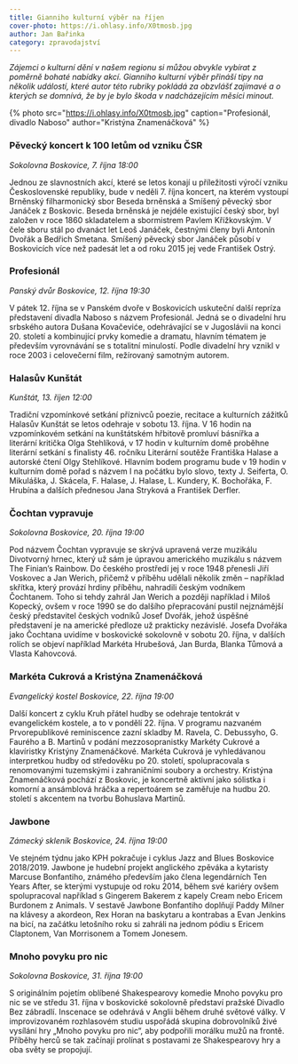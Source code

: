 ```yaml
---
title: Gianniho kulturní výběr na říjen
cover-photo: https://i.ohlasy.info/X0tmosb.jpg
author: Jan Bařinka
category: zpravodajství
---
```


*Zájemci o kulturní dění v našem regionu si můžou obvykle vybírat z poměrně bohaté nabídky akcí. Gianniho kulturní výběr přináší tipy na několik událostí, které autor této rubriky pokládá za obzvlášť zajímavé a o kterých se domnívá, že by je bylo škoda v nadcházejícím měsíci minout.*

{% photo src="https://i.ohlasy.info/X0tmosb.jpg" caption="Profesionál, divadlo Naboso" author="Kristýna Znamenáčková" %}

### Pěvecký koncert k 100 letům od vzniku ČSR

*Sokolovna Boskovice, 7. října 18:00*

Jednou ze slavnostních akcí, které se letos konají u příležitosti výročí vzniku Československé republiky, bude v neděli 7. října koncert, na kterém vystoupí Brněnský filharmonický sbor Beseda brněnská a Smíšený pěvecký sbor Janáček z Boskovic. Beseda brněnská je nejdéle existující český sbor, byl založen v roce 1860 skladatelem a sbormistrem Pavlem Křížkovským. V čele sboru stál po dvanáct let Leoš Janáček, čestnými členy byli Antonín Dvořák a Bedřich Smetana. Smíšený pěvecký sbor Janáček působí v Boskovicích více než padesát let a od roku 2015 jej vede František Ostrý.

### Profesionál

*Panský dvůr Boskovice, 12. října 19:30*

V pátek 12. října se v Panském dvoře v Boskovicích uskuteční další repríza představení divadla Naboso s názvem Profesionál. Jedná se o divadelní hru srbského autora Dušana Kovačeviće, odehrávající se v Jugoslávii na konci 20. století a kombinující prvky komedie a dramatu, hlavním tématem je především vyrovnávání se s totalitní minulostí. Podle divadelní hry vznikl v roce 2003 i celovečerní film, režírovaný samotným autorem.

### Halasův Kunštát

*Kunštát, 13. říjen 12:00*

Tradiční vzpomínkové setkání příznivců poezie, recitace a kulturních zážitků Halasův Kunštát se letos odehraje v sobotu 13. října. V 16 hodin na vzpomínkovém setkání na kunštátském hřbitově promluví básnířka a literární kritička Olga Stehlíková, v 17 hodin v kulturním domě proběhne literární setkání s finalisty 46. ročníku Literární soutěže Františka Halase a autorské čtení Olgy Stehlíkové. Hlavním bodem programu bude v 19 hodin v kulturním domě pořad s názvem I na počátku bylo slovo, texty J. Seiferta, O. Mikuláška, J. Skácela, F. Halase, J. Halase, L. Kundery, K. Bochořáka, F. Hrubína a dalších přednesou Jana Stryková a František Derfler.

### Čochtan vypravuje

*Sokolovna Boskovice, 20. října 19:00*

Pod názvem Čochtan vypravuje se skrývá upravená verze muzikálu Divotvorný hrnec, který už sám je úpravou amerického muzikálu s názvem The Finian’s Rainbow. Do českého prostředí jej v roce 1948 přenesli Jiří Voskovec a Jan Werich, přičemž v příběhu udělali několik změn – například skřítka, který provází hrdiny příběhu, nahradili českým vodníkem Čochtanem. Toho si tehdy zahrál Jan Werich a později například i Miloš Kopecký, ovšem v roce 1990 se do dalšího přepracování pustil nejznámější český představitel českých vodníků Josef Dvořák, jehož úspěšné představení je na americké předloze už prakticky nezávislé. Josefa Dvořáka jako Čochtana uvidíme v boskovické sokolovně v sobotu 20. října, v dalších rolích se objeví například Markéta Hrubešová, Jan Burda, Blanka Tůmová a Vlasta Kahovcová.

### Markéta Cukrová a Kristýna Znamenáčková

*Evangelický kostel Boskovice, 22. října 19:00*

Další koncert z cyklu Kruh přátel hudby se odehraje tentokrát v evangelickém kostele, a to v pondělí 22. října. V programu nazvaném Prvorepublikové reminiscence zazní skladby M. Ravela, C. Debussyho, G. Faurého a B. Martinů v podání mezzosopranistky Markéty Cukrové a klavíristky Kristýny Znamenáčkové. Markéta Cukrová je vyhledávanou interpretkou hudby od středověku po 20. století, spolupracovala s renomovanými tuzemskými i zahraničními soubory a orchestry. Kristýna Znamenáčková pochází z Boskovic, je koncertně aktivní jako sólistka i komorní a ansámblová hráčka a repertoárem se zaměřuje na hudbu 20. století s akcentem na tvorbu Bohuslava Martinů.

### Jawbone

*Zámecký skleník Boskovice, 24. října 19:00*

Ve stejném týdnu jako KPH pokračuje i cyklus Jazz and Blues Boskovice 2018/2019. Jawbone je hudební projekt anglického zpěváka a kytaristy Marcuse Bonfantiho, známého především jako člena legendárních Ten Years After, se kterými vystupuje od roku 2014, během své kariéry ovšem spolupracoval například s Gingerem Bakerem z kapely Cream nebo Ericem Burdonem z Animals. V sestavě Jawbone Bonfantiho doplňují Paddy Milner na klávesy a akordeon, Rex Horan na baskytaru a kontrabas a Evan Jenkins na bicí, na začátku letošního roku si zahráli na jednom pódiu s Ericem Claptonem, Van Morrisonem a Tomem Jonesem.

### Mnoho povyku pro nic

*Sokolovna Boskovice, 31. října 19:00*

S originálním pojetím oblíbené Shakespearovy komedie Mnoho povyku pro nic se ve středu 31. října v boskovické sokolovně představí pražské Divadlo Bez zábradlí. Inscenace se odehrává v Anglii během druhé světové války. V improvizovaném rozhlasovém studiu uspořádá skupina dobrovolníků živé vysílání hry „Mnoho povyku pro nic“, aby podpořili morálku mužů na frontě. Příběhy herců se tak začínají prolínat s postavami ze Shakespearovy hry a oba světy se propojují.
